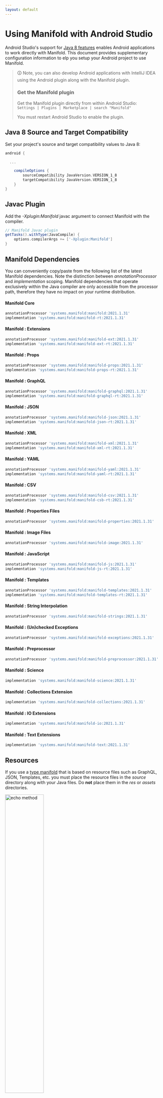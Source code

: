 ```yaml
---
layout: default
---
```


# Using Manifold with Android Studio

Android Studio's support for [Java 8 features](https://developer.android.com/studio/write/java8-support.html) enables
Android applications to work directly with Manifold. This document provides supplementary configuration information to
elp you setup your Android project to use Manifold.

>🛈 Note, you can also develop Android applications with IntelliJ IDEA using the Android plugin along with the Manifold
>plugin. 
>
>### Get the Manifold plugin
>Get the Manifold plugin directly from within Android Studio:
><br>
>`Settings | Plugins | Marketplace | search "Manifold"`
><br>
> 
>You must restart Android Studio to enable the plugin. 
 
## Java 8 Source and Target Compatibility 
Set your project's source and target compatibility values to Java 8:

```groovy
android {

  ...

    compileOptions {
        sourceCompatibility JavaVersion.VERSION_1_8
        targetCompatibility JavaVersion.VERSION_1_8
    }
}
```

## Javac Plugin
Add the *-Xplugin:Manifold* javac argument to connect Manifold with the compiler.

```groovy
// Manifold Javac plugin
getTasks().withType(JavaCompile) {
    options.compilerArgs += ['-Xplugin:Manifold']
}
```    

## Manifold Dependencies
You can conveniently copy/paste from the following list of the latest Manifold dependencies. Note the distinction
between *annotationProcessor* and *implementation* scoping. Manifold dependencies that operate exclusively within the
Java compiler are only accessible from the processor path, therefore they have no impact on your runtime distribution.

#### Manifold Core
```groovy
annotationProcessor 'systems.manifold:manifold:2021.1.31'
implementation 'systems.manifold:manifold-rt:2021.1.31'
```
#### Manifold : Extensions
```groovy
annotationProcessor 'systems.manifold:manifold-ext:2021.1.31'
implementation 'systems.manifold:manifold-ext-rt:2021.1.31'
```
#### Manifold : Props
```groovy
annotationProcessor 'systems.manifold:manifold-props:2021.1.31'
implementation 'systems.manifold:manifold-props-rt:2021.1.31'
```
#### Manifold : GraphQL
```groovy
annotationProcessor 'systems.manifold:manifold-graphql:2021.1.31'
implementation 'systems.manifold:manifold-graphql-rt:2021.1.31'
```
#### Manifold : JSON
```groovy
annotationProcessor 'systems.manifold:manifold-json:2021.1.31'
implementation 'systems.manifold:manifold-json-rt:2021.1.31'
```
#### Manifold : XML
```groovy
annotationProcessor 'systems.manifold:manifold-xml:2021.1.31'
implementation 'systems.manifold:manifold-xml-rt:2021.1.31'
```
#### Manifold : YAML
```groovy
annotationProcessor 'systems.manifold:manifold-yaml:2021.1.31'
implementation 'systems.manifold:manifold-yaml-rt:2021.1.31'
```
#### Manifold : CSV
```groovy
annotationProcessor 'systems.manifold:manifold-csv:2021.1.31'
implementation 'systems.manifold:manifold-csb-rt:2021.1.31'
```
#### Manifold : Properties Files
```groovy
annotationProcessor 'systems.manifold:manifold-properties:2021.1.31'
```
#### Manifold : Image Files
```groovy
annotationProcessor 'systems.manifold:manifold-image:2021.1.31'
```
#### Manifold : JavaScript
```groovy
annotationProcessor 'systems.manifold:manifold-js:2021.1.31'
implementation 'systems.manifold:manifold-js-rt:2021.1.31'
```
#### Manifold : Templates
```groovy
annotationProcessor 'systems.manifold:manifold-templates:2021.1.31'
implementation 'systems.manifold:manifold-templates-rt:2021.1.31'
```
#### Manifold : String Interpolation
```groovy
annotationProcessor 'systems.manifold:manifold-strings:2021.1.31'
```
#### Manifold : (Un)checked Exceptions
```groovy
annotationProcessor 'systems.manifold:manifold-exceptions:2021.1.31'
```
#### Manifold : Preprocessor
```groovy
annotationProcessor 'systems.manifold:manifold-preprocessor:2021.1.31'
```
#### Manifold : Science
```groovy
implementation 'systems.manifold:manifold-science:2021.1.31'
```
#### Manifold : Collections Extension
```groovy
implementation 'systems.manifold:manifold-collections:2021.1.31'
```
#### Manifold : IO Extensions
```groovy
implementation 'systems.manifold:manifold-io:2021.1.31'
```
#### Manifold : Text Extensions
```groovy
implementation 'systems.manifold:manifold-text:2021.1.31'
```

## Resources

If you use a [type manifold](https://github.com/manifold-systems/manifold/tree/master/manifold-core-parent/manifold#the-big-picture)
that is based on resource files such as GraphQL, JSON, Templates, etc. you must place the resource files in the 
*source* directory along with your Java files.  Do **not** place them in the *res* or *assets* directories.
 
<p><img src="http://manifold.systems/images/android_resources.png" alt="echo method" width="50%" height="50%"/></p> 

